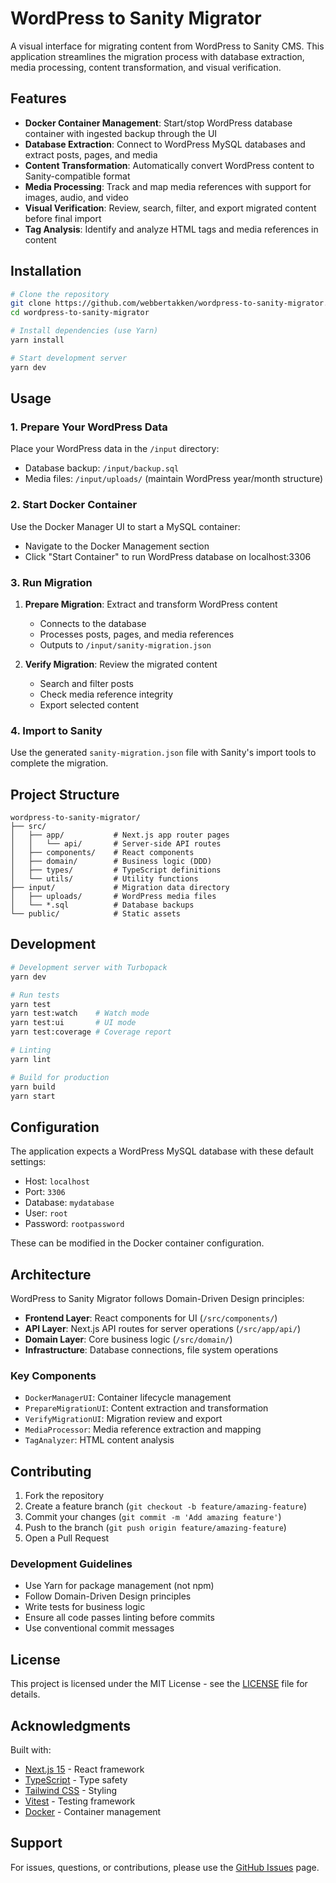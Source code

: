 # WordPress to Sanity Migrator

A visual interface for migrating content from WordPress to Sanity CMS. This application streamlines
the migration process with database extraction, media processing, content transformation, and visual
verification.

## Features

- **Docker Container Management**: Start/stop WordPress database container with ingested backup
  through the UI
- **Database Extraction**: Connect to WordPress MySQL databases and extract posts, pages, and media
- **Content Transformation**: Automatically convert WordPress content to Sanity-compatible format
- **Media Processing**: Track and map media references with support for images, audio, and video
- **Visual Verification**: Review, search, filter, and export migrated content before final import
- **Tag Analysis**: Identify and analyze HTML tags and media references in content

## Installation

```bash
# Clone the repository
git clone https://github.com/webbertakken/wordpress-to-sanity-migrator.git
cd wordpress-to-sanity-migrator

# Install dependencies (use Yarn)
yarn install

# Start development server
yarn dev
```

## Usage

### 1. Prepare Your WordPress Data

Place your WordPress data in the `/input` directory:

- Database backup: `/input/backup.sql`
- Media files: `/input/uploads/` (maintain WordPress year/month structure)

### 2. Start Docker Container

Use the Docker Manager UI to start a MySQL container:

- Navigate to the Docker Management section
- Click "Start Container" to run WordPress database on localhost:3306

### 3. Run Migration

1. **Prepare Migration**: Extract and transform WordPress content
   - Connects to the database
   - Processes posts, pages, and media references
   - Outputs to `/input/sanity-migration.json`

2. **Verify Migration**: Review the migrated content
   - Search and filter posts
   - Check media reference integrity
   - Export selected content

### 4. Import to Sanity

Use the generated `sanity-migration.json` file with Sanity's import tools to complete the migration.

## Project Structure

```
wordpress-to-sanity-migrator/
├── src/
│   ├── app/           # Next.js app router pages
│   │   └── api/       # Server-side API routes
│   ├── components/    # React components
│   ├── domain/        # Business logic (DDD)
│   ├── types/         # TypeScript definitions
│   └── utils/         # Utility functions
├── input/             # Migration data directory
│   ├── uploads/       # WordPress media files
│   └── *.sql          # Database backups
└── public/            # Static assets
```

## Development

```bash
# Development server with Turbopack
yarn dev

# Run tests
yarn test
yarn test:watch    # Watch mode
yarn test:ui       # UI mode
yarn test:coverage # Coverage report

# Linting
yarn lint

# Build for production
yarn build
yarn start
```

## Configuration

The application expects a WordPress MySQL database with these default settings:

- Host: `localhost`
- Port: `3306`
- Database: `mydatabase`
- User: `root`
- Password: `rootpassword`

These can be modified in the Docker container configuration.

## Architecture

WordPress to Sanity Migrator follows Domain-Driven Design principles:

- **Frontend Layer**: React components for UI (`/src/components/`)
- **API Layer**: Next.js API routes for server operations (`/src/app/api/`)
- **Domain Layer**: Core business logic (`/src/domain/`)
- **Infrastructure**: Database connections, file system operations

### Key Components

- `DockerManagerUI`: Container lifecycle management
- `PrepareMigrationUI`: Content extraction and transformation
- `VerifyMigrationUI`: Migration review and export
- `MediaProcessor`: Media reference extraction and mapping
- `TagAnalyzer`: HTML content analysis

## Contributing

1. Fork the repository
2. Create a feature branch (`git checkout -b feature/amazing-feature`)
3. Commit your changes (`git commit -m 'Add amazing feature'`)
4. Push to the branch (`git push origin feature/amazing-feature`)
5. Open a Pull Request

### Development Guidelines

- Use Yarn for package management (not npm)
- Follow Domain-Driven Design principles
- Write tests for business logic
- Ensure all code passes linting before commits
- Use conventional commit messages

## License

This project is licensed under the MIT License - see the [LICENSE](LICENSE) file for details.

## Acknowledgments

Built with:

- [Next.js 15](https://nextjs.org/) - React framework
- [TypeScript](https://www.typescriptlang.org/) - Type safety
- [Tailwind CSS](https://tailwindcss.com/) - Styling
- [Vitest](https://vitest.dev/) - Testing framework
- [Docker](https://www.docker.com/) - Container management

## Support

For issues, questions, or contributions, please use the
[GitHub Issues](https://github.com/webbertakken/wordpress-to-sanity-migrator/issues) page.
